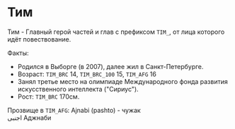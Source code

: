 # Тим

Тим - Главный герой частей и глав с префиксом `TIM_`, от лица которого идёт повествование.

Факты:
* Родился в Выборге (в 2007), далее жил в Санкт-Петербурге.
* Возраст: `TIM_BRC` 14, `TIM_BRC_100` 15, `TIM_AFG` 16
* Занял третье место на олимпиаде Международного фонда развития искусственного интеллекта ("Сириус").
* Рост: `TIM_BRC` 170см.

Прозвище в `TIM_AFG`:
Ajnabi (pashto) - чужак  
اجنبی
Аджнаби
